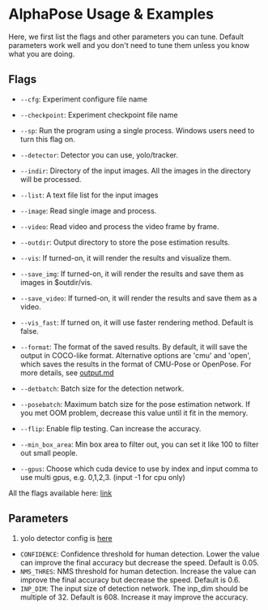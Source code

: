 AlphaPose Usage & Examples
====================================

Here, we first list the flags and other parameters you can tune. Default parameters work well and you don't need to tune them unless you know what you are doing.

## Flags
- `--cfg`: Experiment configure file name
- `--checkpoint`: Experiment checkpoint file name
- `--sp`: Run the program using a single process. Windows users need to turn this flag on.
- `--detector`: Detector you can use, yolo/tracker.
- `--indir`: Directory of the input images. All the images in the directory will be processed.
- `--list`: A text file list for the input images
- `--image`: Read single image and process.
- `--video`: Read video and process the video frame by frame.
- `--outdir`: Output directory to store the pose estimation results.
- `--vis`: If turned-on, it will render the results and visualize them.
- `--save_img`: If turned-on, it will render the results and save them as images in $outdir/vis. 
- `--save_video`: If turned-on, it will render the results and save them as a video.
- `--vis_fast`: If turned on, it will use faster rendering method. Default is false.
- `--format`: The format of the saved results. By default, it will save the output in COCO-like format. Alternative options are 'cmu' and 'open', which saves the results in the format of CMU-Pose or OpenPose. For more details, see [output.md](output.md)

- `--detbatch`: Batch size for the detection network. 
- `--posebatch`: Maximum batch size for the pose estimation network. If you met OOM problem, decrease this value until it fit in the memory.
- `--flip`: Enable flip testing. Can increase the accuracy.
- `--min_box_area`: Min box area to filter out, you can set it like 100 to filter out small people.
- `--gpus`: Choose which cuda device to use by index and input comma to use multi gpus, e.g. 0,1,2,3. (input -1 for cpu only)

All the flags available here: [link](../scripts/demo_inference.py#L22)


## Parameters
1. yolo detector config is [here](../detector/yolo_cfg.py)
- `CONFIDENCE`: Confidence threshold for human detection. Lower the value can improve the final accuracy but decrease the speed. Default is 0.05.
- `NMS_THRES`: NMS threshold for human detection. Increase the value can improve the final accuracy but decrease the speed. Default is 0.6.
- `INP_DIM`: The input size of detection network. The inp_dim should be multiple of 32. Default is 608. Increase it may improve the accuracy.